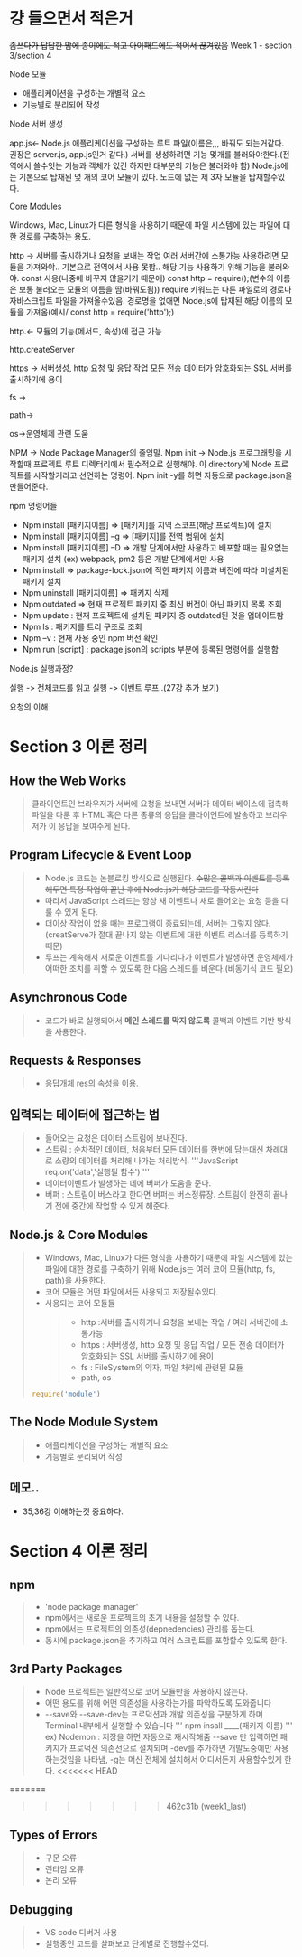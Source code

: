# 걍 들으면서 적은거
~~좀쓰다가 답답한 맘에 종이에도 적고 아이패드에도 적어서 끊겨있음~~
Week 1 - section 3/section 4

Node 모듈
- 애플리케이션을 구성하는 개별적 요소
- 기능별로 분리되어 작성

Node 서버 생성

app.js<- Node.js 애플리케이션을 구성하는 루트 파일(이름은,,, 바꿔도 되는거같다. 권장은 server.js, app.js인거 같다.)
서버를 생성하려면 기능 몇개를 불러와야한다.(전역에서 쓸수잇는 기능과 객체가 있긴 하지만 대부분의 기능은 불러와야 함)
Node.js에는 기본으로 탑재된 몇 개의 코어 모듈이 있다.
노드에 없는 제 3자 모듈을 탑재할수있다.

Core Modules

Windows, Mac, Linux가 다른 형식을 사용하기 때문에 파일 시스템에 있는 파일에 대한 경로를 구축하는 용도.

http -> 서버를 출시하거나 요청을 보내는 작업
여러 서버간에 소통가능
사용하려면 모듈을 가져와야..
기본으로 전역에서 사용 못함.. 해당 기능 사용하기 위해 기능을 불러와야.
const 사용(나중에 바꾸지 않을거기 때문에)
const http = require();(변수의 이름은 보통 불러오는 모듈의 이름을 땀(바꿔도됨))
require 키워드는  다른 파일로의 경로나 자바스크립트 파일을 가져올수있음.
경로명을 없애면 Node.js에 탑재된 해당 이름의 모듈을 가져옴(예시/ const http = require('http');)

http.<- 모듈의 기능(메서드, 속성)에 접근 가능

http.createServer


https -> 서버생성, http 요청 및 응답 작업
모든 전송 데이터가 암호화되는 SSL 서버를 출시하기에 용이

fs -> 

path->

os->운영체제 관련 도움

NPM -> Node Package Manager의 줄임말.
Npm init -> Node.js 프로그래밍을 시작할때 프로젝트 루트 디렉터리에서 필수적으로 실행해야. 이 directory에 Node 프로젝트를 시작할거라고 선언하는 명령어.
Npm init -y를 하면 자동으로 package.json을 만들어준다.

npm 명령어들

- Npm install [패키지이름] => [패키지]를 지역 스코프(해당 프로젝트)에 설치
- Npm install [패키지이름] –g => [패키지]를 전역 범위에 설치
- Npm install [패키지이름] –D => 개발 단계에서만 사용하고 배포할 때는 필요없는 패키지 설치
(ex) webpack, pm2 등은 개발 단계에서만 사용
- Npm install => package-lock.json에 적힌 패키지 이름과 버전에 따라 미설치된 패키지 설치
- Npm uninstall [패키지이름] => 패키지 삭제
- Npm outdated => 현재 프로젝트 패키지 중 최신 버전이 아닌 패키지 목록 조회
- Npm update : 현재 프로젝트에 설치된 패키지 중 outdated된 것을 업데이트함
- Npm ls : 패키지를 트리 구조로 조회
- Npm –v : 현재 사용 중인 npm 버전 확인
- Npm run [script] : package.json의 scripts 부분에 등록된 명령어를 실행함

Node.js 실행과정?

실행
-> 전체코드를 읽고 실행
-> 이벤트 루프..(27강 추가 보기)

요청의 이해



# Section 3 이론 정리

## How the Web Works
> 클라이언트인 브라우저가 서버에 요청을 보내면 서버가 데이터 베이스에 접촉해 파일을 다룬 후 HTML 혹은 다른 종류의 응답을 클라이언트에 발송하고 브라우저가 이 응답을 보여주게 된다.

## Program Lifecycle & Event Loop
> - Node.js 코드는 논블로킹 방식으로 실행된다.
~~수많은 콜백과 이벤트를 등록해두면 특정 작업이 끝난 후에 Node.js가 해당 코드를 작동시킨다~~
> - 따라서 JavaScript 스레드는 항상 새 이벤트나 새로 들어오는 요청 등을 다룰 수 있게 된다.
> - 더이상 작업이 없을 때는 프로그램이 종료되는데, 서버는 그렇지 않다.(creatServe가 절대 끝나지 않는 이벤트에 대한 이벤트 리스너를 등록하기 때문)
> - 루프는 계속해서 새로운 이벤트를 기다리다가 이벤트가 발생하면 운영체제가 어떠한 조치를 취할 수 있도록 한 다음 스레드를 비운다.(비동기식 코드 필요)

## Asynchronous Code
> - 코드가 바로 실행되어서 __메인 스레드를 막지 않도록__ 콜백과 이벤트 기반 방식을 사용한다. 

## Requests & Responses
> - 응답개체 res의 속성을 이용. 

## 입력되는 데이터에 접근하는 법
> - 들어오는 요청은 데이터 스트림에 보내진다.
> - 스트림 : 순차적인 데이터, 처음부터 모든 데이터를 한번에 담는대신 차례대로 소량의 데이터를 처리해 나가는 처리방식.
> '''JavaScript
> req.on('data','실행될 함수')
> '''
> - 데이터이벤트가 발생하는 데에 버퍼가 도움을 준다.
> - 버퍼 : 스트림이 버스라고 한다면 버퍼는 버스정류장. 스트림이 완전히 끝나기 전에 중간에 작업할 수 있게 해준다.

## Node.js & Core Modules
> - Windows, Mac, Linux가 다른 형식을 사용하기 때문에 파일 시스템에 있는 파일에 대한 경로를 구축하기 위해 Node.js는 여러 코어 모듈(http, fs, path)을 사용한다.
> - 코어 모듈은 어떤 파일에서든 사용되고 저장될수있다.
> - 사용되는 코어 모듈들
>   > - http :서버를 출시하거나 요청을 보내는 작업 / 여러 서버간에 소통가능
>   > - https : 서버생성, http 요청 및 응답 작업 / 모든 전송 데이터가 암호화되는 SSL 서버를 출시하기에 용이
>   > - fs : FileSystem의 약자, 파일 처리에 관련된 모듈
>   > - path, os
> ```javascript
> require('module')
> ```

## The Node Module System
> - 애플리케이션을 구성하는 개별적 요소
> - 기능별로 분리되어 작성

## 메모..
- 35,36강 이해하는것 중요하다.

# Section 4 이론 정리
## npm
> - 'node package manager'
> - npm에서는 새로운 프로젝트의 초기 내용을 설정할 수 있다.
> - npm에서는 프로젝트의 의존성(depnedencies) 관리를 돕는다.
> - 동시에 package.json을 추가하고 여러 스크립트를 포함할수 있도록 한다.

## 3rd Party Packages
> - Node 프로젝트는 일반적으로 코어 모듈만을 사용하지 않는다. 
> - 어떤 용도를 위해 어떤 의존성을 사용하는가를 파악하도록 도와줍니다
> - --save와 --save-dev는 프로덕션과 개발 의존성을 구분하게 하며 Terminal 내부에서 실행할 수 있습니다
> '''
> npm insall ____(패키지 이름)
> '''
> ex) Nodemon : 저장을 하면 자동으로 재시작해줌 
> --save 만 입력하면 패키지가 프로덕션 의존선으로 설치되며 -dev를 추가하면 개발도중에만 사용하는것임을 나타냄, -g는 머신 전체에 설치해서 어디서든지 사용할수있게 한다.
<<<<<<< HEAD

=======
>>>>>>> 462c31b (week1_last)
## Types of Errors
> - 구문 오류
> - 런타임 오류
> - 논리 오류

## Debugging
> - VS code 디버거 사용
> - 실행중인 코드를 살펴보고 단계별로 진행할수있다.
